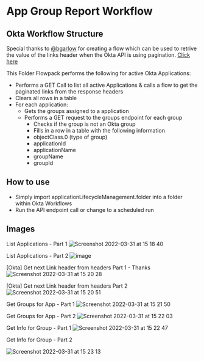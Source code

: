# App Group Report Workflow

## Okta Workflow Structure

Special thanks to [@bgarlow](https://github.com/bgarlow/workflows) for creating a flow which can be used to retrive the value of the links header when the Okta API is using pagination. [Click here](https://app.slack.com/client/T04QVKUQG/threads/thread/C011DBUDT28-1648568368.298839)

This Folder Flowpack performs the following for active Okta Applications:


- Performs a GET Call to list all active Applications & calls a flow to get the paginated links from the response headers
 - Clears all rows in a table
  - For each application:
    - Gets the groups assigned to a application
    - Performs a GET request to the groups endpoint for each group
      - Checks if the group is not an Okta group
       - Fills in a row in a table with the following information
        - objectClass.0 (type of group)
        - applicationId
        - applicationName
        - groupName
        - groupId 

## How to use

- Simply import applicationLifecycleManagement.folder into a folder within Okta Workflows
- Run the API endpoint call or change to a scheduled run

## Images

List Applications - Part 1 ![Screenshot 2022-03-31 at 15 18 40](https://user-images.githubusercontent.com/22709115/161077114-14b6250c-0a82-4aea-8776-2846484c9607.png)

List Applications - Part 2 ![image](https://user-images.githubusercontent.com/22709115/161077189-ab9e571c-3f67-4f52-918f-9c47e761a3f9.png)

[Okta] Get next Link header from headers Part 1 - Thanks ![Screenshot 2022-03-31 at 15 20 28](https://user-images.githubusercontent.com/22709115/161077535-eef645b0-6ee4-4ff0-9181-1792dc9891d2.png)

[Okta] Get next Link header from headers Part 2 ![Screenshot 2022-03-31 at 15 20 51](https://user-images.githubusercontent.com/22709115/161077624-94436182-fcbd-4538-a5ce-cb83eaf44f18.png)

Get Groups for App - Part 1 
![Screenshot 2022-03-31 at 15 21 50](https://user-images.githubusercontent.com/22709115/161077820-1b27cc98-d75b-4ed3-b47e-b94218dedcd2.png)

Get Groups for App - Part 2
![Screenshot 2022-03-31 at 15 22 03](https://user-images.githubusercontent.com/22709115/161077852-90ca25a0-dc68-4656-942f-b2533d0d6cbf.png)

Get Info for Group - Part 1
![Screenshot 2022-03-31 at 15 22 47](https://user-images.githubusercontent.com/22709115/161077982-fafe0d3d-e1d1-4e3a-a1c2-fd1147da6c8c.png)

Get Info for Group - Part 2

![Screenshot 2022-03-31 at 15 23 13](https://user-images.githubusercontent.com/22709115/161078081-44cf8c48-a0e2-43ec-a8ea-021b42287b12.png)

